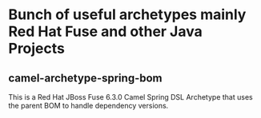 # Bunch of useful archetypes mainly Red Hat Fuse and other Java Projects

## camel-archetype-spring-bom

This is a Red Hat JBoss Fuse 6.3.0 Camel Spring DSL Archetype that uses the parent BOM to handle dependency versions.
